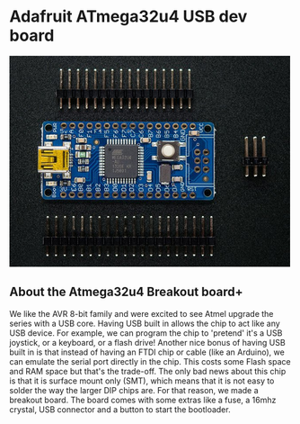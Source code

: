 # Adafruit ATmega32u4 USB dev board

<a href="https://learn.adafruit.com/atmega32u4-breakout"><img src="assets/board.jpg?raw=true" width="500px"></a>

## About the Atmega32u4 Breakout board+

We like the AVR 8-bit family and were excited to see Atmel upgrade the series with a USB core. Having USB built in allows the chip to act like any USB device. For example, we can program the chip to 'pretend' it's a USB joystick, or a keyboard, or a flash drive! Another nice bonus of having USB built in is that instead of having an FTDI chip or cable (like an Arduino), we can emulate the serial port directly in the chip. This costs some Flash space and RAM space but that's the trade-off.
The only bad news about this chip is that it is surface mount only (SMT), which means that it is not easy to solder the way the larger DIP chips are. For that reason, we made a breakout board. The board comes with some extras like a fuse, a 16mhz crystal, USB connector and a button to start the bootloader.
